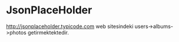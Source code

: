 # JsonPlaceHolder

http://jsonplaceholder.typicode.com web sitesindeki users->albums->photos getirmektektedir.
